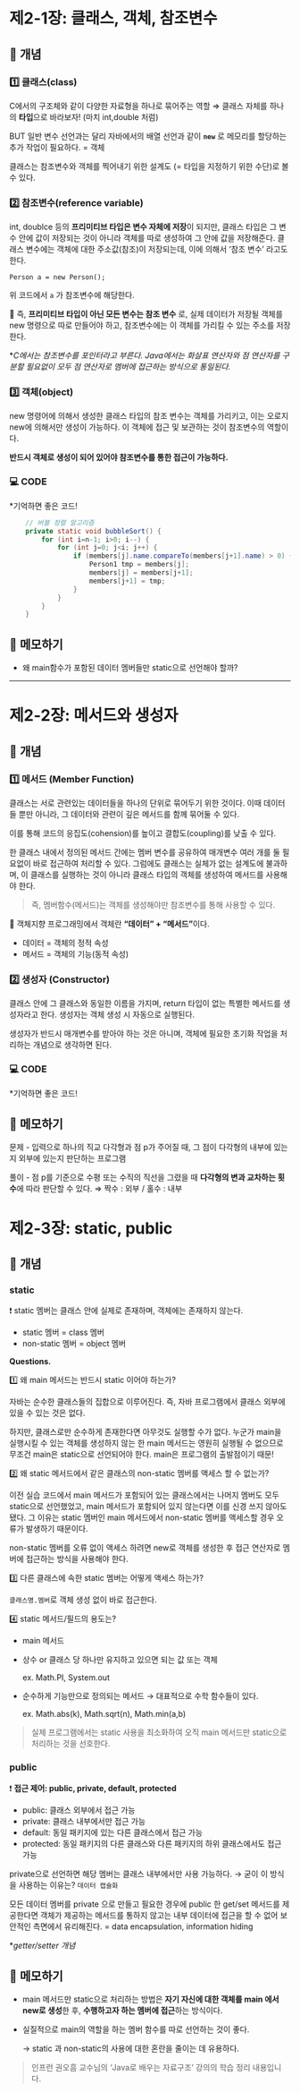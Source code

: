 # 제2-1장: 클래스, 객체, 참조변수
## 🔗 개념

### 1️⃣ 클래스(class)

C에서의 구조체와 같이 다양한 자료형을 하나로 묶어주는 역할
⇒ 클래스 자체를 하나의 **타입**으로 바라보자! (마치 int,double 처럼)

BUT 일반 변수 선언과는 달리 자바에서의 배열 선언과 같이 <strong>`new`</strong> 로 메모리를 할당하는 추가 작업이 필요하다.  = 객체

클래스는 참조변수와 객체를 찍어내기 위한 설계도 (= 타입을 지정하기 위한 수단)로 볼 수 있다.

### 2️⃣ 참조변수(reference variable)

int, doublce 등의 **프리미티브 타입은 변수 자체에 저장**이 되지만, 클래스 타입은 그 변수 안에 값이 저장되는 것이 아니라 객체를 따로 생성하여 그 안에 값을 저장해준다. 클래스 변수에는 객체에 대한 주소값(참조)이 저장되는데, 이에 의해서 ‘참조 변수’ 라고도 한다.

`Person a = new Person();`

위 코드에서 `a` 가 참조변수에 해당한다.

<aside>
📍 즉, <strong>프리미티브 타입이 아닌 모든 변수는 참조 변수</strong> 로, 실제 데이터가 저장될 객체를 new 명령으로 따로 만들어야 하고, 참조변수에는 이 객체를 가리킬 수 있는 주소를 저장한다.

</aside>

**C에서는 참조변수를 포인터라고 부른다. Java에서는 화살표 연산자와 점 연산자를 구분할 필요없이 모두 점 연산자로 멤버에 접근하는 방식으로 통일된다.*

### 3️⃣ 객체(object)

new 명령어에 의해서 생성한 클래스 타입의 참조 변수는 객체를 가리키고, 이는 오로지 new에 의해서만 생성이 가능하다. 이 객체에 접근 및 보관하는 것이 참조변수의 역할이다.

**반드시 객체로 생성이 되어 있어야 참조변수를 통한 접근이 가능하다.**

### 💻 CODE

*기억하면 좋은 코드!

```java
    // 버블 정렬 알고리즘
    private static void bubbleSort() {
        for (int i=n-1; i>0; i--) {
            for (int j=0; j<i; j++) {
                if (members[j].name.compareTo(members[j+1].name) > 0) {
                    Person1 tmp = members[j];
                    members[j] = members[j+1];
                    members[j+1] = tmp;
                }
            }
        }
    }
```

## 📓 메모하기

- 왜 main함수가 포함된 데이터 멤버들만 static으로 선언해야 할까?


<hr/>

# 제2-2장: 메서드와 생성자
## 🔗 개념

### 1️⃣ 메서드 (Member Function)

클래스는 서로 관련있는 데이터들을 하나의 단위로 묶어두기 위한 것이다. 이때 데이터들 뿐만 아니라, 그 데이터와 관련이 깊은 메서드를 함께 묶어둘 수 있다.

이를 통해 코드의 응집도(cohension)를 높이고 결합도(coupling)를 낮출 수 있다.

한 클래스 내에서 정의된 메서드 간에는 멤버 변수를 공유하여 매개변수 여러 개를 둘 필요없이 바로 접근하여 처리할 수 있다. 그럼에도 클래스는 실체가 없는 설계도에 불과하며, 이 클래스를 실행하는 것이 아니라 클래스 타입의 객체를 생성하여 메서드를 사용해야 한다.

> 즉, 멤버함수(메서드)는 객체를 생성해야만 참조변수를 통해 사용할 수 있다.
>

<aside>
📍 객체지향 프로그래밍에서 객체란 <strong>“데이터” + “메서드”</strong>이다.

- 데이터 = 객체의 정적 속성
- 메서드 = 객체의 기능(동적 속성)
</aside>

### 2️⃣ 생성자 (Constructor)

클래스 안에 그 클래스와 동일한 이름을 가지며, return 타입이 없는 특별한 메서드를 생성자라고 한다. 생성자는 객체 생성 시 자동으로 실행된다.

생성자가 반드시 매개변수를 받아야 하는 것은 아니며, 객체에 필요한 초기화 작업을 처리하는 개념으로 생각하면 된다.

### 💻 CODE

*기억하면 좋은 코드!

## 📓 메모하기

문제 - 입력으로 하나의 직교 다각형과 점 p가 주어질 때, 그 점이 다각형의 내부에 있는지 외부에 있는지 판단하는 프로그램

풀이 - 점 p를 기준으로 수평 또는 수직의 직선을 그렸을 때 **다각형의 변과 교차하는 횟수**에 따라 판단할 수 있다. ⇒ 짝수 : 외부 / 홀수 : 내부

# 제2-3장: static, public
## 🔗 개념

### static

<aside>
❗ static 멤버는 클래스 안에 실제로 존재하며, 객체에는 존재하지 않는다.

- static 멤버 = class 멤버
- non-static 멤버 = object 멤버
</aside>

**Questions.**

1️⃣ 왜 main 메서드는 반드시 static 이어야 하는가?

자바는 순수한 클래스들의 집합으로 이루어진다. 즉, 자바 프로그램에서 클래스 외부에 있을 수 있는 것은 없다.

하지만, 클래스로만 순수하게 존재한다면 아무것도 실행할 수가 없다. 누군가 main을 실행시킬 수 있는 객체를 생성하지 않는 한 main 메서드는 영원히 실행될 수 없으므로 무조건 main은 static으로 선언되어야 한다. main은 프로그램의 출발점이기 때문!

2️⃣ 왜 static 메서드에서 같은 클래스의 non-static 멤버를 액세스 할 수 없는가?

이전 실습 코드에서 main 메서드가 포함되어 있는 클래스에서는 나머지 멤버도 모두 static으로 선언했었고, main 메서드가 포함되어 있지 않는다면 이를 신경 쓰지 않아도 됐다. 그 이유는 static 멤버인 main 메서드에서 non-static 멤버를 액세스할 경우 오류가 발생하기 때문이다.

non-static 멤버를 오류 없이 액세스 하려면 new로 객체를 생성한 후 접근 연산자로 멤버에 접근하는 방식을 사용해야 한다.

3️⃣ 다른 클래스에 속한 static 멤버는 어떻게 액세스 하는가?

`클래스명.멤버`로 객체 생성 없이 바로 접근한다.

4️⃣ static 메서드/필드의 용도는?

- main 메서드
- 상수 or 클래스 당 하나만 유지하고 있으면 되는 값 또는 객체

  ex. Math.PI, System.out

- 순수하게 기능만으로 정의되는 메서드 → 대표적으로 수학 함수들이 있다.

  ex. Math.abs(k), Math.sqrt(n), Math.min(a,b)


> 실제 프로그램에서는 static 사용을 최소화하여 오직 main 메서드만 static으로 처리하는 것을 선호한다.
>

### public

<aside>
❗ <strong>접근 제어: public, private, default, protected</strong>

- public: 클래스 외부에서 접근 가능
- private: 클래스 내부에서만 접근 가능
- default: 동일 패키지에 있는 다른 클래스에서 접근 가능
- protected: 동일 패키지의 다른 클래스와 다른 패키지의 하위 클래스에서도 접근 가능
</aside>

private으로 선언하면 해당 멤버는 클래스 내부에서만 사용 가능하다.
→ 굳이 이 방식을 사용하는 이유는?   `데이터 캡슐화`

모든 데이터 멤버를 private 으로 만들고 필요한 경우에 public 한 get/set 메서드를 제공한다면 객체가 제공하는 메서드를 통하지 않고는 내부 데이터에 접근을 할 수 없어 보안적인 측면에서 유리해진다. = data encapsulation, information hiding

**getter/setter 개념*

## 📓 메모하기

- main 메서드만 static으로 처리하는 방법은 **자기 자신에 대한 객체를 main 에서 new로 생성**한 후, **수행하고자 하는 멤버에 접근**하는 방식이다.
- 실질적으로 main의 역할을 하는 멤버 함수를 따로 선언하는 것이 좋다.

  → static 과 non-static의 사용에 대한 혼란을 줄이는 데 유용하다.


> 인프런 권오흠 교수님의 ‘Java로 배우는 자료구조’ 강의의 학습 정리 내용입니다.
>
